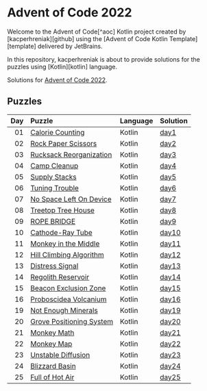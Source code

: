 # Advent of Code 2022

Welcome to the Advent of Code[^aoc] Kotlin project created by [kacperhreniak][github] using the [Advent of Code Kotlin Template][template] delivered by JetBrains.

In this repository, kacperhreniak is about to provide solutions for the puzzles using [Kotlin][kotlin] language.

Solutions for [Advent of Code 2022](https://adventofcode.com/2022).

## Puzzles

| Day | Puzzle | Language | Solution |
| --: | :----- | :------- | :------- |
| 01 | [Calorie Counting](https://adventofcode.com/2022/day/1) | Kotlin | [day1](src/day1) |
| 02 | [Rock Paper Scissors](https://adventofcode.com/2022/day/2) | Kotlin | [day2](src/day2) |
| 03 | [Rucksack Reorganization](https://adventofcode.com/2022/day/3) | Kotlin | [day3](src/day3) |
| 04 | [Camp Cleanup](https://adventofcode.com/2022/day/4) | Kotlin | [day4](src/day4) |
| 05 | [Supply Stacks](https://adventofcode.com/2022/day/5) | Kotlin | [day5](src/day5) |
| 06 | [Tuning Trouble](https://adventofcode.com/2022/day/6) | Kotlin | [day6](src/day6) |
| 07 | [No Space Left On Device](https://adventofcode.com/2022/day/7) | Kotlin | [day7](src/day7) |
| 08 | [Treetop Tree House](https://adventofcode.com/2022/day/8) | Kotlin | [day8](src/day8) |
| 09 | [ROPE BRIDGE](https://adventofcode.com/2022/day/9) | Kotlin | [day9](src/day9) |
| 10 | [Cathode-Ray Tube](https://adventofcode.com/2022/day/10) | Kotlin | [day10](src/day10) |
| 11 | [Monkey in the Middle](https://adventofcode.com/2022/day/11) | Kotlin | [day11](src/day11) |
| 12 | [Hill Climbing Algorithm](https://adventofcode.com/2022/day/12) | Kotlin | [day12](src/day12) |
| 13 | [Distress Signal](https://adventofcode.com/2022/day/13) | Kotlin | [day13](src/day13) |
| 14 | [Regolith Reservoir](https://adventofcode.com/2022/day/14) | Kotlin | [day14](src/day14) |
| 15 | [Beacon Exclusion Zone](https://adventofcode.com/2022/day/15) | Kotlin | [day15](src/day15) |
| 16 | [Proboscidea Volcanium](https://adventofcode.com/2022/day/16) | Kotlin | [day16](src/day16) |
| 19 | [Not Enough Minerals](https://adventofcode.com/2022/day/19) | Kotlin | [day19](src/day19) |
| 20 | [Grove Positioning System](https://adventofcode.com/2022/day/20) | Kotlin | [day20](src/day20) |
| 21 | [Monkey Math](https://adventofcode.com/2022/day/21) | Kotlin | [day21](src/day21) |
| 22 | [Monkey Map](https://adventofcode.com/2022/day/22) | Kotlin | [day22](src/day22) |
| 23 | [Unstable Diffusion](https://adventofcode.com/2022/day/23) | Kotlin | [day23](src/day23) |
| 24 | [Blizzard Basin](https://adventofcode.com/2022/day/24) | Kotlin | [day24](src/day24) |
| 25 | [Full of Hot Air](https://adventofcode.com/2022/day/25) | Kotlin | [day25](src/day25) |
